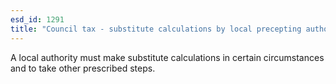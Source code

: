 ```yaml
---
esd_id: 1291
title: "Council tax - substitute calculations by local precepting authority where excessive council tax"
---
```


A local authority must make substitute calculations in certain circumstances and to take other prescribed steps.

